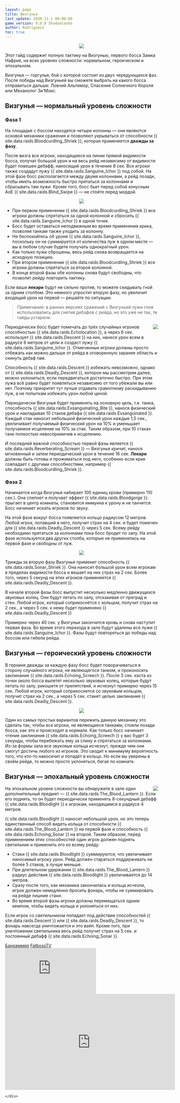 ```yaml
---
layout: page
title: Визгунья
last_update: 2020-11-1 09:00:00
game_version: 9.0.0 Shadowlands
author: Rodriguezz
toc: true
---
```

 
<p align="center" width="100%"> <img src="{{ site.url }}/assets/img/raids/castle_nathria/Castle_Nathria.png"> </p>

Этот гайд содержит полную тактику на Визгунью, первого босса Замка Нафрия, на всех уровнях сложности: нормальном, героическом и эпохальном.

Визгунья — горгулья, бой с которой состоит из двух чередующихся фаз. После победы над Визгуньей вы сможете выбрать на какого босса отправиться дальше: Ловчий Альтимор, Спасение Солнечного Короля или Механолог Зи'Мокс.

## Визгунья — нормальный уровень сложности

### Фаза 1

На площадке с боссом находятся четыре колонны — они являются основой механики сражения и позволяют укрываться от способности {{ site.data.raids.Bloodcurdling_Shriek }}, которая применяется **дважды за фазу**.

После визга все игроки, находящиеся на линии прямой видимости босса, получат большой урон и на весь рейд независимо от видимости будет повешен дебафф, наносящий урон в течение 8 сек. Все игроки также создадут лужу {{ site.data.raids.Sanguine_Ichor }} под собой. На этой фазе босс располагается между двумя колоннами, а рейд позади, чтобы иметь возможность быстро прятаться за колоннами и сбрасывать там лужи. Кроме того, босс бьет перед собой конусным АоЕ {{ site.data.raids.Blind_Swipe }} — не стойте перед мордой.

<p align="center" width="100%"> <img src="{{ site.url }}/assets/img/raids/castle_nathria/shriekwing/f6e2b264dd06689a569b.jpg"> </p>

* При первом применении {{ site.data.raids.Bloodcurdling_Shriek }} все игроки должны спрятаться за одной колонной и сбросить {{ site.data.raids.Sanguine_Ichor }} в одной точке.
* Босс будет оставаться неподвижным во время применения крика, позволяя танкам также уходить за колонну.
* Не беспокойтесь об уроне {{ site.data.raids.Sanguine_Ichor }}, поскольку он не суммируется от количества луж в одном месте — вы в любом случае будете получать однократный урон.
* Как только лужи сброшены, весь рейд снова возвращается на исходную позицию.
* При втором применении {{ site.data.raids.Bloodcurdling_Shriek }} все игроки должны спрятаться за второй колонной.
* В конце второй фазы обе колонны снова будут свободны, что позволит рейду повторить тактику.

Если ваши **лекари** будут не сильно против, то можете скидывать гной за одним столбом. Это немного упростит вторую фазу, но увеличит входящий урон на первой — решайте по ситуации.

> Примечание: в ранних версиях сражений с Визгуньей лужи гноя использовались для снятия дебафов с рейда, но это уже не так, те гайды устарели.

<img src="{{ site.url }}/assets/img/raids/castle_nathria/shriekwing/7a3e584d086d702925f7.jpg" align="right"> Периодически босс будет помечать до трёх случайных игроков способностью {{ site.data.raids.Echolocation }}, а через 8 сек. использует {{ site.data.raids.Descent }} на них, нанеся урон всем в радиусе 6 метров от цели и создаст лужу {{ site.data.raids.Sanguine_Ichor }}. Отмеченные игроки должны просто отбежать как можно дальше от рейда в оговоренную заранее область и скинуть дебаф там.

Способность {{ site.data.raids.Descent }} избежать невозможно, однако от {{ site.data.raids.Deadly_Descent }}, которое мы рассмотрим далее, можно уклониться, если передвигаться достаточно быстро. При этом лужа всё равно будет появляться независимо от того убежали вы или нет. Поэтому приоритет тут лучше отдавать грамотному раскидыванию луж, а не попыткам избежать урон любой ценой.

Периодически Визгунья будет применять на основную цель, т.е. танка, способность {{ site.data.raids.Exsanguinating_Bite }}, нанося физический урон и накладывая 10 стаков дебафа {{ site.data.raids.Exsanguinated }}. Каждый стак наносит небольшой физический урон каждые 1,5 сек., увеличивает получаемый физический урон на 10% и уменьшает получаемое исцеление на 10% за стак. Таким образом, при 10 стаках танк полностью невосприимчив к исцелению.

И последней важной способностью первой фазы является {{ site.data.raids.Reverberating_Scream }} — Визгунья кричит, нанося мгновенный и затем периодический урон в течение 16 сек. **Лекари** должны быть готовы и прожиматься под него, особенно если крик совпадает с другими способностями, например {{ site.data.raids.Bloodcurdling_Shriek }}.

### Фаза 2

Начинается когда Визгунья набирает 100 единиц крови (примерно 110 сек.). Она слепнет и получает эффект {{ site.data.raids.Bloodgorge }}: прыгает в центр комнаты, становится иммунна к урону и не танчится. Босс начинает искать игроков по звуку.

На этой фазе вокруг босса появляется кольцо радиусом 12 метров. Любой игрок, попавший в него, получит страх на 4 сек. и будет помечен для {{ site.data.raids.Deadly_Descent }} через 5 сек. Всему рейду необходимо прятаться за колоннами пока босс бродит по залу. На этой фазе используется два других столба, которые не применялись на первой фазе и свободны от луж.

<p align="center" width="100%"> <img src="{{ site.url }}/assets/img/raids/castle_nathria/shriekwing/9e5eba9ae68a2635365c.jpg"> </p>

Трижды за вторую фазу Визгунья применит способность {{ site.data.raids.Sonar_Shriek }}. Она наносит большой урон всем игрокам в пределах видимости босса и вешает на них страх на 2 сек. Более того, через 5 секунд на этих игроков применяется {{ site.data.raids.Deadly_Descent }}.

В начале второй фазы босс выпустит несколько медленно движущихся звуковых колец. Они будут летать по залу, отскакивая от преград и стен. Любой игрок, который соприкоснётся с кольцом, получит страх на 2 сек., а через 5 сек. к нему будет применено {{ site.data.raids.Deadly_Descent }}

Примерно через 40 сек. у Визгуньи закончится кровь и снова наступит первая фаза. Во время этого перехода в зале будут удалены все лужи {{ site.data.raids.Sanguine_Ichor }}. Фазы будут повторяться до победы над боссом или гибели рейда.

## Визгунья — героический уровень сложности

В героике дважды за каждую фазу босс будет поворачиваться в сторону случайного игрока, не являющегося танком, и произносить заклинание {{ site.data.raids.Echoing_Screech }}. После 3 сек. каста из точки около босса вылетят несколько звуковых колец, которые будут летать по залу, рикошетя от препятствий, и исчезнут примерно через 15 сек. Любой игрок, который соприкоснется со звуковым кольцом, получит страх на 2 сек., а через 5 сек. станет целью заклинания {{ site.data.raids.Deadly_Descent }}.

<p align="center" width="100%"> <img src="{{ site.url }}/assets/img/raids/castle_nathria/shriekwing/bc5dc8bd33c1fabcef2b.jpg"> </p>

Один из самых простых вариантов пережить данную механику это сделать так, чтобы все игроки, не являющиеся танками, стояли позади босса, как это и происходит в нормале. Как только босс начинает чтение заклинания {{ site.data.raids.Echoing_Screech }} у вас будет 3 секунды, чтобы перебежать ему за спину и спрятаться за колоннами. Из-за формы зала все звуковые кольца исчезнут, прежде чем они смогут достичь любого из игроков. Это сводит к минимуму вероятность того, что кто-то накосячит и попадёт в кольцо. Но если вы уверены в своём рейде, то можно просто уклоняться, бегая по комнате.

## Визгунья — эпохальный уровень сложности

<img src="{{ site.url }}/assets/img/raids/castle_nathria/shriekwing/e21bf6ca60816ea5ec84.jpg" align="right"> На эпохальном уровне сложности вы обнаружите в зале один дополнительный предмет — {{ site.data.raids.The_Blood_Lantern }}. Если его поднять, то он будет периодически применять 8-секундный дебафф {{ site.data.raids.Bloodlight }} к игрокам, находящимся в радиусе 4 метров.

{{ site.data.raids.Bloodlight }} наносит небольшой урон, но это теперь единственный способ видеть кольца от способности {{ site.data.raids.The_Blood_Lantern }} на первой фазе и способность {{ site.data.raids.Echoing_Sonar }} на второй. Таким образом, перед применением этих способностей один игрок должен поднять светильник и применить его ко всему рейду.

* Стаки {{ site.data.raids.Bloodlight }} суммируются, что увеличивает наносимый игроку урон. Рейд должен стараться поддерживать не более 5 стаков, а лучше меньше.
* При длительном удержании {{ site.data.raids.The_Blood_Lantern }} радиус действия {{ site.data.raids.Bloodlight }} увеличивается до 14 метров.
* Сразу после того, как механика закончилась и кольца исчезли, игрок должен немедленно бросить фонарь, чтобы не суммировать на рейде лишние стаки.
* Во время второй фазы игроки должны перемещаться одним кемпом, чтобы видеть кольца и уклоняться от них.

Если игрок со светильником попадает под действие способностей {{ site.data.raids.Descent }} или {{ site.data.raids.Deadly_Descent }}, то фонарь навсегда уничтожается и это вайп. Кроме того, при уничтожении светильника весь рейд получит страх на 5 сек. и постоянный дебафф {{ site.data.raids.Echoing_Sonar }}.

<div class="tabs">
    <div class="tabs__nav">
      <a class="tabs__link tabs__link_active" href="#content-1">Банхаммер</a>
      <a class="tabs__link" href="#content-2">FatbossTV</a>
    </div>
    <div class="tabs__content">
      <div class="tabs__pane tabs__pane_show" id="content-1">
<div class="frame_blc">
<iframe src="https://www.youtube.com/embed/CE1JLmzEN3I" frameborder="0" allow="accelerometer; autoplay; clipboard-write; encrypted-media; gyroscope; picture-in-picture" allowfullscreen></iframe></div>
      </div>
      <div class="tabs__pane" id="content-2">
	  <div class="frame_blc">
   <iframe width="560" height="315" src="https://www.youtube.com/embed/Yx8FjMx4m6s" frameborder="0" allow="accelerometer; autoplay; clipboard-write; encrypted-media; gyroscope; picture-in-picture" allowfullscreen></iframe></div>
      </div>
     
    </div>
  </div>

  <script>
    var $tabs = function (target) {
      var
        _elemTabs = (typeof target === 'string' ? document.querySelector(target) : target),
        _eventTabsShow,
        _showTab = function (tabsLinkTarget) {
          var tabsPaneTarget, tabsLinkActive, tabsPaneShow;
          tabsPaneTarget = document.querySelector(tabsLinkTarget.getAttribute('href'));
          tabsLinkActive = tabsLinkTarget.parentElement.querySelector('.tabs__link_active');
          tabsPaneShow = tabsPaneTarget.parentElement.querySelector('.tabs__pane_show');
          // если следующая вкладка равна активной, то завершаем работу
          if (tabsLinkTarget === tabsLinkActive) {
            return;
          }
          // удаляем классы у текущих активных элементов
          if (tabsLinkActive !== null) {
            tabsLinkActive.classList.remove('tabs__link_active');
          }
          if (tabsPaneShow !== null) {
            tabsPaneShow.classList.remove('tabs__pane_show');
          }
          // добавляем классы к элементам (в завимости от выбранной вкладки)
          tabsLinkTarget.classList.add('tabs__link_active');
          tabsPaneTarget.classList.add('tabs__pane_show');
          document.dispatchEvent(_eventTabsShow);
        },
        _switchTabTo = function (tabsLinkIndex) {
          var tabsLinks = _elemTabs.querySelectorAll('.tabs__link');
          if (tabsLinks.length > 0) {
            if (tabsLinkIndex > tabsLinks.length) {
              tabsLinkIndex = tabsLinks.length;
            } else if (tabsLinkIndex < 1) {
              tabsLinkIndex = 1;
            }
            _showTab(tabsLinks[tabsLinkIndex - 1]);
          }
        };

      _eventTabsShow = new CustomEvent('tab.show', { detail: _elemTabs });

      _elemTabs.addEventListener('click', function (e) {
        var tabsLinkTarget = e.target;
        // завершаем выполнение функции, если кликнули не по ссылке
        if (!tabsLinkTarget.classList.contains('tabs__link')) {
          return;
        }
        // отменяем стандартное действие
        e.preventDefault();
        _showTab(tabsLinkTarget);
      });

      return {
        showTab: function (target) {
          _showTab(target);
        },
        switchTabTo: function (index) {
          _switchTabTo(index);
        }
      }

    };

    var mytabs = $tabs('.tabs');
    if (localStorage.getItem('mytabs')) {
      mytabs.showTab(document.querySelector('[href="' + localStorage.getItem('mytabs') + '"]'));
    }

    document.addEventListener('tab.show', function (e) {
      localStorage.setItem('mytabs', e.detail.querySelector('.tabs__link_active').getAttribute('href'));
    })
  </script>

















